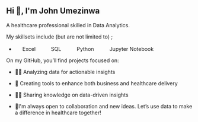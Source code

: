 ## Hi 👋, I'm John Umezinwa
A healthcare professional skilled in Data Analytics.

 My skillsets include (but are not limited to) ;

-  <img height="16" width="16" src="https://cdn.simpleicons.org/googlesheets/green" /> Excel &emsp;
  <img height="16" width="16" src="https://cdn.simpleicons.org/amazondynamodb/blue" /> SQL &emsp;
 <img height="16" width="16" src="https://cdn.simpleicons.org/python/00ccff99" /> Python &emsp;
 <img height="16" width="16" src="https://cdn.simpleicons.org/jupyter/0cf9" /> Jupyter Notebook


On my GitHub, you’ll find projects focused on:
- 👩‍💻 Analyzing data for actionable insights
- 🧰 Creating tools to enhance both business and healthcare delivery
- 👨‍🏫 Sharing knowledge on data-driven insights

- 🤝I'm always open to collaboration and new ideas. Let’s use data to make a difference in healthcare together!


  







<!---
jhonchampion/jhonchampion is a ✨ special ✨ repository because its `README.md` (this file) appears on your GitHub profile.
You can click the Preview link to take a look at your changes.
--->
